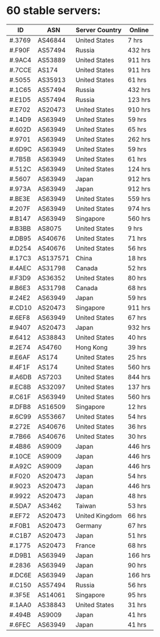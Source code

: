 # 60 stable servers:

| ID | ASN | Server Country | Online |
| ------ | ------ | ------ | ------ |
| #.3769 | AS46844 | United States | 7 hrs |
| #.F90F | AS57494 | Russia | 432 hrs |
| #.9AC4 | AS53889 | United States | 911 hrs |
| #.7CCE | AS174 | United States | 911 hrs |
| #.5055 | AS35913 | United States | 61 hrs |
| #.1C65 | AS57494 | Russia | 432 hrs |
| #.E1D5 | AS57494 | Russia | 123 hrs |
| #.E702 | AS20473 | United States | 910 hrs |
| #.14D9 | AS63949 | United States | 59 hrs |
| #.602D | AS63949 | United States | 65 hrs |
| #.9701 | AS63949 | United States | 262 hrs |
| #.6D9C | AS63949 | United States | 59 hrs |
| #.7B5B | AS63949 | United States | 61 hrs |
| #.512C | AS63949 | United States | 124 hrs |
| #.5607 | AS63949 | Japan | 912 hrs |
| #.973A | AS63949 | Japan | 912 hrs |
| #.BE3E | AS63949 | United States | 559 hrs |
| #.207F | AS63949 | United States | 974 hrs |
| #.B147 | AS63949 | Singapore | 560 hrs |
| #.B3BB | AS8075 | United States | 9 hrs |
| #.DB95 | AS40676 | United States | 71 hrs |
| #.D254 | AS40676 | United States | 56 hrs |
| #.17C3 | AS137571 | China | 18 hrs |
| #.4AEC | AS31798 | Canada | 52 hrs |
| #.F3D9 | AS36352 | United States | 80 hrs |
| #.B6E3 | AS31798 | Canada | 68 hrs |
| #.24E2 | AS63949 | Japan | 59 hrs |
| #.CD10 | AS20473 | Singapore | 911 hrs |
| #.6EF8 | AS63949 | United States | 67 hrs |
| #.9407 | AS20473 | Japan | 932 hrs |
| #.6412 | AS38843 | United States | 40 hrs |
| #.2E74 | AS4760 | Hong Kong | 39 hrs |
| #.E6AF | AS174 | United States | 25 hrs |
| #.4F1F | AS174 | United States | 560 hrs |
| #.A6DB | AS7203 | United States | 844 hrs |
| #.EC8B | AS32097 | United States | 137 hrs |
| #.C61F | AS63949 | United States | 560 hrs |
| #.DFB8 | AS16509 | Singapore | 12 hrs |
| #.6C99 | AS53667 | United States | 54 hrs |
| #.272E | AS40676 | United States | 36 hrs |
| #.7B66 | AS40676 | United States | 30 hrs |
| #.4B86 | AS9009 | Japan | 446 hrs |
| #.10CE | AS9009 | Japan | 446 hrs |
| #.A92C | AS9009 | Japan | 446 hrs |
| #.F020 | AS20473 | Japan | 54 hrs |
| #.9023 | AS20473 | Japan | 446 hrs |
| #.9922 | AS20473 | Japan | 48 hrs |
| #.5DA7 | AS3462 | Taiwan | 53 hrs |
| #.EF72 | AS20473 | United Kingdom | 66 hrs |
| #.F0B1 | AS20473 | Germany | 67 hrs |
| #.C1B7 | AS20473 | Japan | 51 hrs |
| #.1775 | AS20473 | France | 68 hrs |
| #.D9B1 | AS63949 | Japan | 166 hrs |
| #.2836 | AS63949 | Japan | 90 hrs |
| #.DC6E | AS63949 | Japan | 166 hrs |
| #.C150 | AS57494 | Russia | 56 hrs |
| #.3F5E | AS14061 | Singapore | 95 hrs |
| #.1AA0 | AS38843 | United States | 31 hrs |
| #.494B | AS9009 | Japan | 41 hrs |
| #.6FEC | AS63949 | Japan | 41 hrs |

